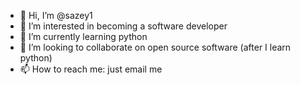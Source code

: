 - 👋 Hi, I’m @sazey1
- 👀 I’m interested in becoming a software developer
- 🌱 I’m currently learning python
- 💞️ I’m looking to collaborate on open source software (after I learn python)
- 📫 How to reach me: just email me

<!---
sazey1/sazey1 is a ✨ special ✨ repository because its `README.md` (this file) appears on your GitHub profile.
You can click the Preview link to take a look at your changes.
--->
